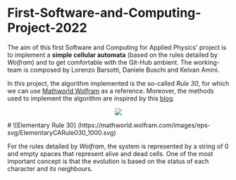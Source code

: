 # First-Software-and-Computing-Project-2022

The aim of this first Software and Computing for Applied Physics' project is to implement a **simple cellular automata** (based on the rules detailed by *Wolfram*) and to get comfortable with the Git-Hub ambient. The working-team is composed by Lorenzo Barsotti, Daniele Buschi and Keivan Amini.

In this project, the algorithm implemented is the so-called *Rule 30*, for which we can use [Mathworld Wolfram](https://mathworld.wolfram.com/Rule30.html) as a reference. Moreover, the methods used to implement the algorithm are inspired by this [blog](https://faingezicht.com/articles/2017/01/23/wolfram/).



<p align="center">
  <img src="https://mathworld.wolfram.com/images/eps-svg/ElementaryCARule030_1000.svg" />
</p>
# ![Elementary Rule 30] (https://mathworld.wolfram.com/images/eps-svg/ElementaryCARule030_1000.svg)

For the rules detailed by *Wolfram*, the system is represented by a string of 0 and empty spaces that represent alive and dead cells. One of the most important concept is that the evolution is based on the status of each character and its neighbours.
